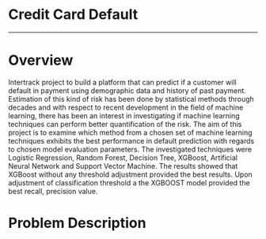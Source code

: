 # Credit Card Default
<hr>

# Overview
Intertrack project to build a platform that can predict if a customer will default in payment using demographic data and history of past payment. Estimation of this kind of risk has been done by statistical methods through decades and with respect to recent development in the field of machine learning, there has been an interest in investigating if machine learning techniques can perform better quantification of the risk. The aim of this project is to examine which method from a chosen set of machine learning techniques exhibits the best performance in default prediction with regards to chosen model evaluation parameters. The investigated techniques were Logistic Regression, Random Forest, Decision Tree, XGBoost, Artificial Neural Network and Support Vector Machine. The results showed that XGBoost without any threshold adjustment provided the best results. Upon adjustment of classification threshold a the XGBOOST model provided the best recall, precision value.

# Problem Description

